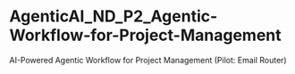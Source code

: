 # AgenticAI_ND_P2_Agentic-Workflow-for-Project-Management
AI-Powered Agentic Workflow for Project Management (Pilot: Email Router)
